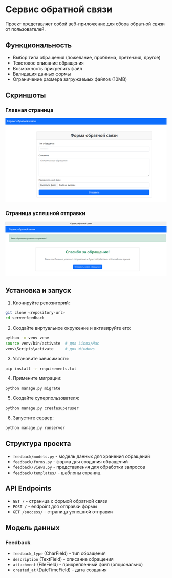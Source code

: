 # Сервис обратной связи

Проект представляет собой веб-приложение для сбора обратной связи от пользователей.

## Функциональность

- Выбор типа обращения (пожелание, проблема, претензия, другое)
- Текстовое описание обращения
- Возможность прикрепить файл
- Валидация данных формы
- Ограничение размера загружаемых файлов (10MB)

## Скриншоты

### Главная страница
![Главная страница](screenshots/main_page.png)

### Страница успешной отправки
![Страница успешной отправки](screenshots/success_page.png)

## Установка и запуск

1. Клонируйте репозиторий:
```bash
git clone <repository-url>
cd serverfeedback
```

2. Создайте виртуальное окружение и активируйте его:
```bash
python -m venv venv
source venv/bin/activate  # для Linux/Mac
venv\Scripts\activate     # для Windows
```

3. Установите зависимости:
```bash
pip install -r requirements.txt
```

4. Примените миграции:
```bash
python manage.py migrate
```

5. Создайте суперпользователя:
```bash
python manage.py createsuperuser
```

6. Запустите сервер:
```bash
python manage.py runserver
```

## Структура проекта

- `feedback/models.py` - модель данных для хранения обращений
- `feedback/forms.py` - форма для создания обращений
- `feedback/views.py` - представления для обработки запросов
- `feedback/templates/` - шаблоны страниц

## API Endpoints

- `GET /` - страница с формой обратной связи
- `POST /` - endpoint для отправки формы
- `GET /success/` - страница успешной отправки

## Модель данных

### Feedback
- `feedback_type` (CharField) - тип обращения
- `description` (TextField) - описание обращения
- `attachment` (FileField) - прикрепленный файл (опционально)
- `created_at` (DateTimeField) - дата создания 